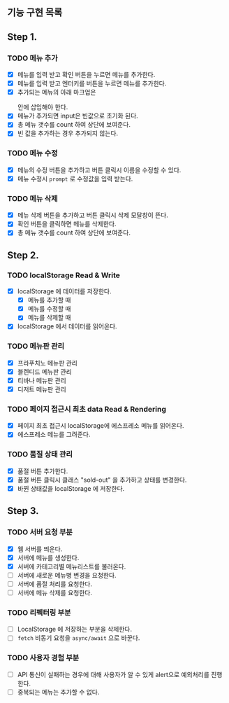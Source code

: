 
## 기능 구현 목록
## Step 1.
### TODO 메뉴 추가
- [X] 메뉴를 입력 받고 확인 버튼을 누르면 메뉴를 추가한다.
- [X] 메뉴를 입력 받고 엔터키를 버튼을 누르면 메뉴를 추가한다.
- [X] 추가되는 메뉴의 아래 마크업은 <ul id="espresso-menu-list" class="mt-3 pl-0"></ul> 안에 삽입해야 한다.
- [X] 메뉴가 추가되면 input은 빈값으로 초기화 된다.
- [X] 총 메뉴 갯수를 count 하여 상단에 보여준다.
- [X] 빈 값을 추가하는 경우 추가되지 않는다.

### TODO 메뉴 수정
- [X] 메뉴의 수정 버튼을 추가하고 버튼 클릭시 이름을 수정할 수 있다.
- [X] 메뉴 수정시 `prompt` 로 수정값을 입력 받는다.

### TODO 메뉴 삭제
- [X] 메뉴 삭제 버튼을 추가하고 버튼 클릭시 삭제 모달창이 뜬다.
- [X] 확인 버튼을 클릭하면 메뉴를 삭제한다.
- [X] 총 메뉴 갯수를 count 하여 상단에 보여준다.

## Step 2.
### TODO localStorage Read & Write
- [X] localStorage 에 데이터를 저장한다.
  - [X] 메뉴를 추가할 때
  - [X] 메뉴를 수정할 때
  - [X] 메뉴를 삭제할 때
- [X] localStorage 에서 데이터를 읽어온다.

### TODO 메뉴판 관리 
- [X] 프라푸치노 메뉴판 관리
- [X] 블렌디드 메뉴판 관리
- [X] 티바나 메뉴판 관리
- [X] 디저트 메뉴판 관리

### TODO 페이지 접근시 최초 data Read & Rendering
- [X] 페이지 최초 접근시 localStorage에 에스프레소 메뉴를 읽어온다.
- [X] 에스프레소 메뉴를 그려준다.

### TODO 품질 상태 관리
- [X] 품절 버튼 추가한다.
- [X] 품절 버튼 클릭시 클래스 "sold-out" 을 추가하고 상태를 변경한다.
- [X] 바뀐 상태값을 localStorage 에 저장한다.

## Step 3.
### TODO 서버 요청 부분
- [X] 웹 서버를 띄운다.
- [X] 서버에 메뉴를 생성한다.
- [X] 서버에 카테고리별 메뉴리스트를 불러온다.
- [ ] 서버에 새로운 메뉴병 변경을 요청한다.
- [ ] 서버에 품절 처리를 요청한다.
- [ ] 서버에 메뉴 삭제를 요청한다.

### TODO 리펙터링 부분
- [ ] LocalStorage 에 저장하는 부분을 삭제한다.
- [ ] `fetch` 비동기 요청을 `async/await` 으로 바꾼다.
### TODO 사용자 경험 부분
- [ ] API 통신이 실패하는 경우에 대해 사용자가 알 수 있게 alert으로 예외처리를 진행한다.
- [ ] 중복되는 메뉴는 추가할 수 없다.